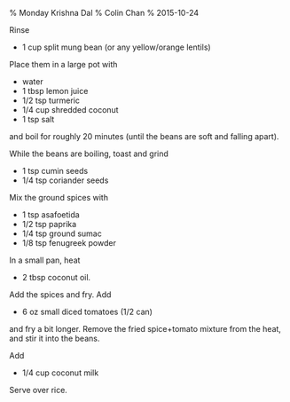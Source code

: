% Monday Krishna Dal
% Colin Chan
% 2015-10-24

Rinse

*   1 cup split mung bean (or any yellow/orange lentils)

Place them in a large pot with

*   water
*   1 tbsp lemon juice
*   1/2 tsp turmeric
*   1/4 cup shredded coconut
*   1 tsp salt

and boil for roughly 20 minutes (until the beans are soft and falling apart).

While the beans are boiling, toast and grind

*   1 tsp cumin seeds
*   1/4 tsp coriander seeds

Mix the ground spices with

*   1 tsp asafoetida
*   1/2 tsp paprika
*   1/4 tsp ground sumac
*   1/8 tsp fenugreek powder

In a small pan, heat

*   2 tbsp coconut oil.

Add the spices and fry. Add

*   6 oz small diced tomatoes (1/2 can)

and fry a bit longer. Remove the fried spice+tomato mixture from the heat, and
stir it into the beans.

Add

*   1/4 cup coconut milk

Serve over rice.
